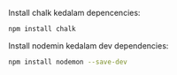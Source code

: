 Install chalk kedalam depencencies:
```sh
npm install chalk
```

Install nodemin kedalam dev dependencies:
```sh
npm install nodemon --save-dev
```


